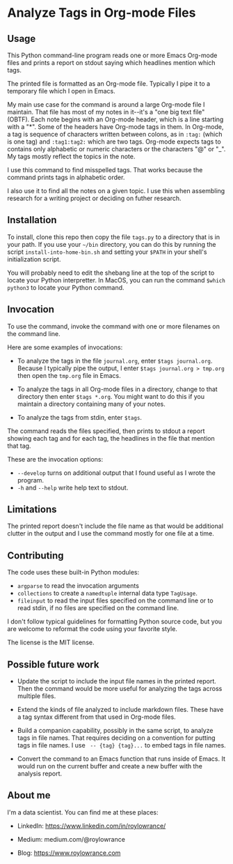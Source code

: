# Analyze Tags in Org-mode Files

## Usage

This Python command-line program reads one or more Emacs Org-mode
files and prints a report on stdout saying which headlines mention
which tags.

The printed file is formatted as an Org-mode file. Typically I pipe it
to a temporary file which I open in Emacs.

My main use case for the command is around a large Org-mode file I
maintain. That file has most of my notes in it--it's a "one big text
file" (OBTF).  Each note begins with an Org-mode header, which is a line starting with a "*". Some of the headers
have Org-mode tags in them. In Org-mode, a tag is sequence of
characters written between colons, as in `:tag:` (which is one tag)
and `:tag1:tag2:` which are two tags. Org-mode expects tags to
contains only alphabetic or numeric characters or the characters "@"
or "_". My tags mostly reflect the topics in the note.

I use this command to find misspelled tags. That works because the
command prints tags in alphabetic order.

I also use it to find all the notes on a given topic. I use this when
assembling research for a writing project or deciding on futher
research.

## Installation

To install, clone this repo then copy the file `tags.py` to a
directory that is in your path. If you use your `~/bin` directory, you
can do this by running the script `install-into-home-bin.sh` and setting
your `$PATH` in your shell's initialization script.

You will probably need to edit the shebang line at the top of the
script to locate your Python interpretter. In MacOS, you can run the
command `$which python3` to locate your Python command.

## Invocation

To use the command, invoke the command with one or more filenames on the command line.

Here are some examples of invocations:

- To analyze the tags in the file `journal.org`, enter `$tags
  journal.org`. Because I typically pipe the output, I enter `$tags
  journal.org > tmp.org` then open the `tmp.org` file in Emacs.

- To analyze the tags in all Org-mode files in a directory, change to
  that directory then enter `$tags *.org`. You might want to do this
  if you maintain a directory containing many of your notes.

- To analyze the tags from stdin, enter `$tags`.

The command reads the files specified, then prints to stdout a report
showing each tag and for each tag, the headlines in the file that
mention that tag.

These are the invocation options:
- `--develop` turns on additional output that I found useful as I wrote the program.
- `-h` and `--help` write help text to stdout.

## Limitations

The printed report doesn't include the file name as that would be additional clutter in the output and I use the command mostly for one file at a time.

## Contributing

The code uses these built-in Python modules:
- `argparse` to read the invocation arguments
- `collections` to create a `namedtuple` internal data type `TagUsage`.
- `fileinput` to read the input files specified on the command line or to read stdin, if no files are specified on the command line.

I don't follow typical guidelines for formatting Python source code, but you
are welcome to reformat the code using your favorite style.

The license is the MIT license.

## Possible future work

- Update the script to include the input file names in the printed
  report. Then the command would be more useful for analyzing the tags
  across multiple files.

- Extend the kinds of file analyzed to include markdown files. These
  have a tag syntax different from that used in Org-mode files.

- Build a companion capability, possibly in the same script, to
  analyze tags in file names. That requires deciding on a convention
  for putting tags in file names. I use ` -- {tag} {tag}...` to embed
  tags in file names.

- Convert the command to an Emacs function that runs inside of
  Emacs. It would run on the current buffer and create a new buffer
  with the analysis report.

## About me

I'm a data scientist. You can find me at these places:

- LinkedIn: https://www.linkedin.com/in/roylowrance/

- Medium: medium.com/@roylowrance

- Blog: https://www.roylowrance.com

